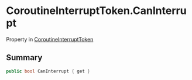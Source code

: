 # CoroutineInterruptToken.CanInterrupt

Property in [CoroutineInterruptToken](/docs/api/csharp/yarn.unity.effects.coroutineinterrupttoken.md)

## Summary



```csharp
public bool CanInterrupt { get }
```


